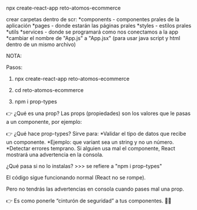 

npx create-react-app reto-atomos-ecommerce

crear carpetas dentro de scr:
*components - componentes prales de la aplicación
*pages - donde estarán las páginas prales
*styles - estilos prales
*utils
*services - donde se programará como nos conectamos a la app
*cambiar el nombre de "App.js" a "App.jsx" (para usar java script y html dentro de un mismo archivo)

NOTA:

Pasos:
1) npx create-react-app reto-atomos-ecommerce
2) cd reto-atomos-ecommerce

3) npm i prop-types

👉 ¿Qué es una prop?
Las props (propiedades) son los valores que le pasas a un componente, por ejemplo:

👉 ¿Qué hace prop-types?
Sirve para:
*Validar el tipo de datos que recibe un componente.
*Ejemplo: que variant sea un string y no un número.
*Detectar errores temprano. Si alguien usa mal el componente, React mostrará una advertencia en la consola.

¿Qué pasa si no lo instalas? >>> se refiere a "npm i prop-types"

El código sigue funcionando normal (React no se rompe).

Pero no tendrás las advertencias en consola cuando pases mal una prop.

👉 Es como ponerle “cinturón de seguridad” a tus componentes. 🚗💨

